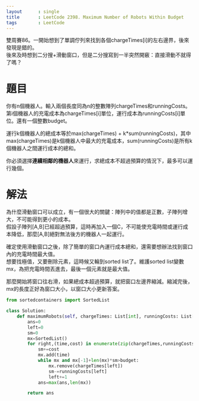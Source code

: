 ```yaml
--- 
layout      : single
title       : LeetCode 2398. Maximum Number of Robots Within Budget
tags        : LeetCode
---
```

雙周賽86。一開始想到了單調佇列來找到各個chargeTimes[i]的左右邊界，後來發現是錯的。  
後來及時想到二分搜+滑動窗口，但是二分搜寫到一半突然開竅：直接滑動不就得了嗎？  

# 題目
你有n個機器人。輸入兩個長度同為n的整數陣列chargeTimes和runningCosts。第i個機器人的充電成本為chargeTimes[i]單位，運行成本為runningCosts[i]單位。還有一個整數budget。  

運行k個機器人的總成本等於max(chargeTimes) + k\*sum(runningCosts)，其中max(chargeTimes)是k個機器人中最大的充電成本，sum(runningCosts)是所有k個機器人之間運行成本的總和。  

你必須選擇**連續相鄰的機器人**來運行，求總成本不超過預算的情況下，最多可以運行幾個。

# 解法
為什麼滑動窗口可以成立，有一個很大的關鍵：陣列中的值都是正數，子陣列增大，不可能得到更小的成本。  
假設子陣列[A,B]已經超過預算，這時再加入一個C，不可能使充電時間或運行成本降低，那麼[A,B]絕對無法後方的機器人一起運行。  

確定使用滑動窗口之後，除了簡單的窗口內運行成本總和，還需要想辦法找到窗口內的充電時間最大值。  
想要找極值，又要刪除元素，這時候又輪到sorted list了。維護sorted list變數mx，為把充電時間丟進去，最後一個元素就是最大值。  

那麼開始將窗口往右滑，如果總成本超過預算，就把窗口左邊界縮減。縮減完後，mx的長度正好為窗口大小，以窗口大小更新答案。  

```python
from sortedcontainers import SortedList

class Solution:
    def maximumRobots(self, chargeTimes: List[int], runningCosts: List[int], budget: int) -> int:
        ans=0
        left=0
        sm=0
        mx=SortedList()
        for right,(time,cost) in enumerate(zip(chargeTimes,runningCosts)):
            sm+=cost
            mx.add(time)
            while mx and mx[-1]+len(mx)*sm>budget:
                mx.remove(chargeTimes[left])
                sm-=runningCosts[left]
                left+=1
            ans=max(ans,len(mx))

        return ans
```
